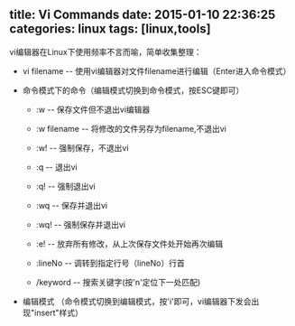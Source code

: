 title: Vi Commands
date: 2015-01-10 22:36:25
categories: linux
tags: [linux,tools]
---
vi编辑器在Linux下使用频率不言而喻，简单收集整理：

- vi filename -- 使用vi编辑器对文件filename进行编辑（Enter进入命令模式）

- 命令模式下的命令（编辑模式切换到命令模式，按ESC键即可）

	- :w -- 保存文件但不退出vi编辑器
	- :w filename -- 将修改的文件另存为filename,不退出vi
	- :w! -- 强制保存，不退出vi
	- :q -- 退出vi
	- :q! -- 强制退出vi
	- :wq -- 保存并退出vi 
	- :wq! -- 强制保存并退出vi
	- :e! -- 放弃所有修改，从上次保存文件处开始再次编辑

	- :lineNo -- 调转到指定行号（lineNo）行首
	- /keyword -- 搜索关键字(按'n'定位下一处匹配)
	 
- 编辑模式 （命令模式切换到编辑模式，按'i'即可，vi编辑器下发会出现"insert"样式）

